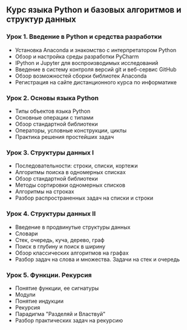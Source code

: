 ## Курс языка Python и базовых алгоритмов и структур данных 

### Урок 1. Введение в Python и средства разработки
- Установка Anaconda и знакомство с интерпретатором Python
- Обзор и настройка среды разработки PyCharm
- IPython и Jupyter для воспроизводимых исследований
- Введение в систему контроля версий git и веб-сервис GitHub
- Обзор возможностей сборки библиотек Anaconda
- Регистрация на сайте дистанционного курса по информатике

### Урок 2. Основы языка Python
- Типы объектов языка Python
- Основные операции с типами
- Обзор стандартной библиотеки
- Операторы, условные конструкции, циклы
- Практика решения простейших задач

### Урок 3. Структуры данных I
- Последовательности: строки, списки, кортежи
- Алгоритмы поиска в одномерных списках
- Обзор стандартной библиотеки
- Методы сортировки одномерных списков
- Алгоритмы на строках
- Разбор распространенных задач на списки и строки

### Урок 4. Структуры данных II
- Введение в продвинутые структуры данных
- Словари
- Стек, очередь, куча, дерево, граф
- Поиск в глубину и поиск в ширину
- Обзор классических алгоритмов на графах
- Разбор задач на слова и множества. Задачи на стек и очередь

### Урок 5. Функции. Рекурсия
- Понятие функции, ее сигнатуры
- Модули
- Понятие индукции
- Рекурсия
- Парадигма "Разделяй и Властвуй"
- Разбор практических задач на рекурсию
